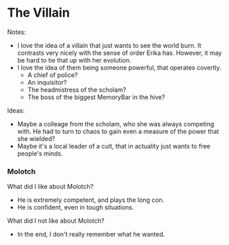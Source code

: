 # The Villain

Notes:
- I love the idea of a villain that just wants to see the world burn. It contrasts very nicely with the sense of order Erika has. However, it may be hard to tie that up with her evolution.
- I love the idea of them being someone powerful, that operates covertly.
  - A chief of police?
  - An inquisitor?
  - The headmistress of the scholam?
  - The boss of the biggest MemoryBar in the hive?


Ideas:
- Maybe a colleage from the scholam, who she was always competing with. He had to turn to chaos to gain even a measure of the power that she wielded?
- Maybe it's a local leader of a cult, that in actuality just wants to free people's minds.

### Molotch
What did I like about Molotch?
- He is extremely competent, and plays the long con.
- He is confident, even in tough situations.

What did I not like about Molotch?
- In the end, I don't really remember what he wanted.


